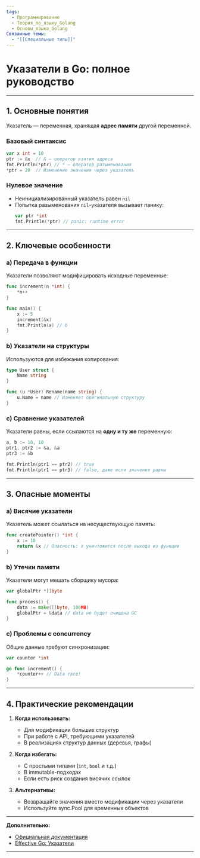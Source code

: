 ```yaml
---
tags:
  - Программирование
  - Теория_по_языку_Golang
  - Основы_языка_Golang
Связанные темы:
  - "[[Специальные типы]]"
---
```

# **Указатели в Go: полное руководство**  

---

## **1. Основные понятия**  
Указатель — переменная, хранящая **адрес памяти** другой переменной.  

### **Базовый синтаксис**  
```go
var x int = 10
ptr := &x  // & — оператор взятия адреса
fmt.Println(*ptr) // * — оператор разыменования
*ptr = 20  // Изменение значения через указатель
```

### **Нулевое значение**  
- Неинициализированный указатель равен `nil`  
- Попытка разыменования `nil`-указателя вызывает панику:  
  ```go
  var ptr *int
  fmt.Println(*ptr) // panic: runtime error
  ```

---

## **2. Ключевые особенности**  

### **a) Передача в функции**  
Указатели позволяют модифицировать исходные переменные:  
```go
func increment(n *int) {
    *n++
}

func main() {
    x := 5
    increment(&x)
    fmt.Println(x) // 6
}
```

### **b) Указатели на структуры**  
Используются для избежания копирования:  
```go
type User struct {
    Name string
}

func (u *User) Rename(name string) {
    u.Name = name // Изменяет оригинальную структуру
}
```

### **c) Сравнение указателей**  
Указатели равны, если ссылаются на **одну и ту же** переменную:  
```go
a, b := 10, 10
ptr1, ptr2 := &a, &a
ptr3 := &b

fmt.Println(ptr1 == ptr2) // true
fmt.Println(ptr1 == ptr3) // false, даже если значения равны
```

---

## **3. Опасные моменты**  

### **a) Висячие указатели**  
Указатель может ссылаться на несуществующую память:  
```go
func createPointer() *int {
    x := 10
    return &x // Опасность: x уничтожится после выхода из функции
}
```

### **b) Утечки памяти**  
Указатели могут мешать сборщику мусора:  
```go
var globalPtr *[]byte

func process() {
    data := make([]byte, 100MB)
    globalPtr = &data // data не будет очищена GC
}
```

### **c) Проблемы с concurrency**  
Общие данные требуют синхронизации:  
```go
var counter *int

go func increment() {
    *counter++ // Data race!
}
```

---

## **4. Практические рекомендации**  

1. **Когда использовать:**  
   - Для модификации больших структур  
   - При работе с API, требующими указателей  
   - В реализациях структур данных (деревья, графы)  

2. **Когда избегать:**  
   - С простыми типами (`int`, `bool` и т.д.)  
   - В immutable-подходах  
   - Если есть риск создания висячих ссылок  

3. **Альтернативы:**  
   - Возвращайте значения вместо модификации через указатели  
   - Используйте sync.Pool для временных объектов  


---

**Дополнительно:**  
- [Официальная документация](https://go.dev/ref/spec#Pointer_types)  
- [Effective Go: Указатели](https://go.dev/doc/effective_go#pointers)  

--- 

